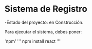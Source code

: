 <h1> Sistema de Registro </h1>

-Estado del proyecto: en Construcción.

Para ejecutar el sistema, debes poner:

'npm' ''' npm install react '''
